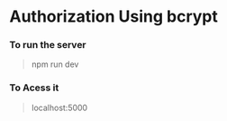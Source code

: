 # Authorization Using bcrypt


### To run the server

> npm run dev

### To Acess it

> localhost:5000
